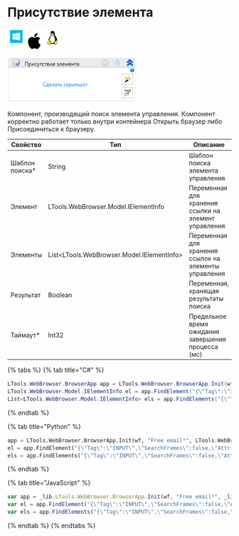 # Присутствие элемента

![](<../../../.gitbook/assets/image (100) (1) (1) (1) (1) (1) (1) (193).png>)

![](<../../../.gitbook/assets/image (277).png>)

Компонент, производящий поиск элемента управления. Компонент корректно работает только внутри контейнера Открыть браузер либо Присоединиться к браузеру.

| Свойство        | Тип                                         | Описание                                              |
| --------------- | ------------------------------------------- | ----------------------------------------------------- |
| Шаблон поиска\* | String                                      | Шаблон поиска элемента управления                     |
| Элемент         | LTools.WebBrowser.Model.IElementInfo        | Переменная для хранения ссылки на элемент управления  |
| Элементы        | List\<LTools.WebBrowser.Model.IElementInfo> | Переменная для хранения ссылок на элементы управления |
| Результат       | Boolean                                     | Переменная, хранящая результаты поиска                |
| Таймаут\*       | Int32                                       | Предельное время ожидания завершения процесса (мс)    |

{% tabs %}
{% tab title="C#" %}
```csharp
LTools.WebBrowser.BrowserApp app = LTools.WebBrowser.BrowserApp.Init(wf, "Free email*", LTools.WebBrowser.Model.BrowserTypes_Short.IE);
LTools.WebBrowser.Model.IElementInfo el = app.FindElement("{\"Tag\":\"INPUT\",\"SearchFrames\":false,\"Attributes\":[{\"Key\":\"CLASS\",\"Value\":\"textbox js-hide-label\"},{\"Key\":\"ID\",\"Value\":\"header-search-input\"}]}");
List<LTools.WebBrowser.Model.IElementInfo> els = app.FindElements("{\"Tag\":\"INPUT\",\"SearchFrames\":false,\"Attributes\":[{\"Key\":\"CLASS\",\"Value\":\"textbox js-hide-label\"},{\"Key\":\"ID\",\"Value\":\"header-search-input\"}]}");
```
{% endtab %}

{% tab title="Python" %}
```python
app = LTools.WebBrowser.BrowserApp.Init(wf, "Free email*", LTools.WebBrowser.Model.BrowserTypes_Short.IE)
el = app.FindElement("{\"Tag\":\"INPUT\",\"SearchFrames\":false,\"Attributes\":[{\"Key\":\"CLASS\",\"Value\":\"textbox js-hide-label\"},{\"Key\":\"ID\",\"Value\":\"header-search-input\"}]}")
els = app.FindElements("{\"Tag\":\"INPUT\",\"SearchFrames\":false,\"Attributes\":[{\"Key\":\"CLASS\",\"Value\":\"textbox js-hide-label\"},{\"Key\":\"ID\",\"Value\":\"header-search-input\"}]}")
```
{% endtab %}

{% tab title="JavaScript" %}
```javascript
var app = _lib.LTools.WebBrowser.BrowserApp.Init(wf, "Free email*", _lib.LTools.WebBrowser.Model.BrowserTypes_Short.IE);
var el = app.FindElement("{\"Tag\":\"INPUT\",\"SearchFrames\":false,\"Attributes\":[{\"Key\":\"CLASS\",\"Value\":\"textbox js-hide-label\"},{\"Key\":\"ID\",\"Value\":\"header-search-input\"}]}");		
var els = app.FindElements("{\"Tag\":\"INPUT\",\"SearchFrames\":false,\"Attributes\":[{\"Key\":\"CLASS\",\"Value\":\"textbox js-hide-label\"},{\"Key\":\"ID\",\"Value\":\"header-search-input\"}]}");		
```
{% endtab %}
{% endtabs %}
